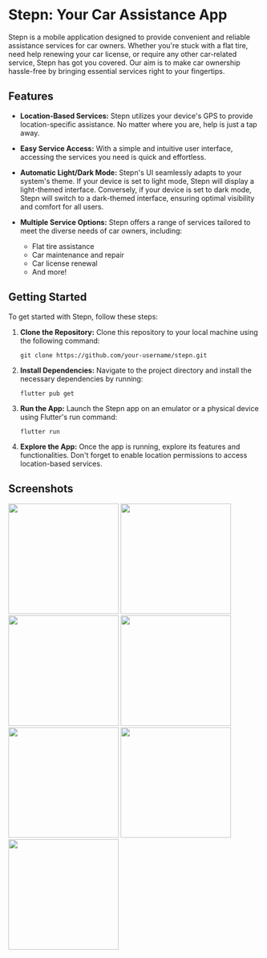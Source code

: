 # Stepn: Your Car Assistance App

Stepn is a mobile application designed to provide convenient and reliable assistance services for car owners. Whether you're stuck with a flat tire, need help renewing your car license, or require any other car-related service, Stepn has got you covered. Our aim is to make car ownership hassle-free by bringing essential services right to your fingertips.

## Features

- **Location-Based Services:** Stepn utilizes your device's GPS to provide location-specific assistance. No matter where you are, help is just a tap away.
  
- **Easy Service Access:** With a simple and intuitive user interface, accessing the services you need is quick and effortless.

- **Automatic Light/Dark Mode:** Stepn's UI seamlessly adapts to your system's theme. If your device is set to light mode, Stepn will display a light-themed interface. Conversely, if your device is set to dark mode, Stepn will switch to a dark-themed interface, ensuring optimal visibility and comfort for all users.

- **Multiple Service Options:** Stepn offers a range of services tailored to meet the diverse needs of car owners, including:
  - Flat tire assistance
  - Car maintenance and repair
  - Car license renewal
  - And more!

## Getting Started

To get started with Stepn, follow these steps:

1. **Clone the Repository:** Clone this repository to your local machine using the following command:
   ```
   git clone https://github.com/your-username/stepn.git
   ```

2. **Install Dependencies:** Navigate to the project directory and install the necessary dependencies by running:
   ```
   flutter pub get
   ```

3. **Run the App:** Launch the Stepn app on an emulator or a physical device using Flutter's run command:
   ```
   flutter run
   ```

4. **Explore the App:** Once the app is running, explore its features and functionalities. Don't forget to enable location permissions to access location-based services.

## Screenshots
<img src="https://github.com/Andrew-A-A/Stepn/assets/85433014/531b5b29-4958-44f3-ba93-59097dbb0748" width="220"/>
<img src="https://github.com/Andrew-A-A/Stepn/assets/85433014/02a20334-beeb-4f10-a4c3-8361ea004884" width="220"/>
<img src="https://github.com/Andrew-A-A/Stepn/assets/85433014/33d79b32-121f-49eb-9344-8742188269f4" width="220"/>
<img src="https://github.com/Andrew-A-A/Stepn/assets/85433014/defed13b-a5d0-4b25-a1c3-f1ff56e44499" width="220"/>
<img src="https://github.com/Andrew-A-A/Stepn/assets/85433014/b0e6d92f-b711-47e4-ac00-fb07b730f627" width="220"/>
<img src="https://github.com/Andrew-A-A/Stepn/assets/85433014/39658712-1e4a-4d92-8d23-111adfebba94" width="220"/>
<img src="https://github.com/Andrew-A-A/Stepn/assets/85433014/82a17e54-c254-4366-9868-c78d54fa29cc" width="220"/>


